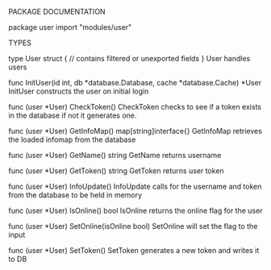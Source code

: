 PACKAGE DOCUMENTATION

package user
    import "modules/user"


TYPES

type User struct {
    // contains filtered or unexported fields
}
    User handles users

func InitUser(id int, db *database.Database, cache *database.Cache) *User
    InitUser constructs the user on initial login

func (user *User) CheckToken()
    CheckToken checks to see if a token exists in the database if not it
    generates one.

func (user *User) GetInfoMap() map[string]interface{}
    GetInfoMap retrieves the loaded infomap from the database

func (user *User) GetName() string
    GetName returns username

func (user *User) GetToken() string
    GetToken returns user token

func (user *User) InfoUpdate()
    InfoUpdate calls for the username and token from the database to be held
    in memory

func (user *User) IsOnline() bool
    IsOnline returns the online flag for the user

func (user *User) SetOnline(isOnline bool)
    SetOnline will set the flag to the input

func (user *User) SetToken()
    SetToken generates a new token and writes it to DB
